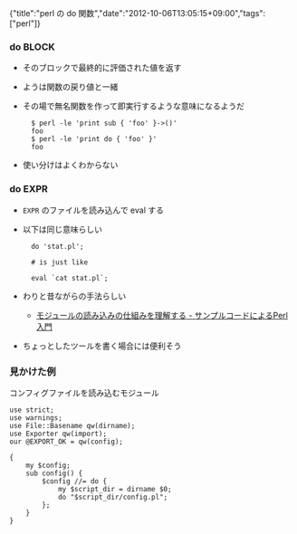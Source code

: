 {"title":"perl の do 関数","date":"2012-10-06T13:05:15+09:00","tags":["perl"]}

### do BLOCK

- そのブロックで最終的に評価された値を返す
- ようは関数の戻り値と一緒
- その場で無名関数を作って即実行するような意味になるようだ

        $ perl -le 'print sub { 'foo' }->()'
        foo
        $ perl -le 'print do { 'foo' }'
        foo

- 使い分けはよくわからない

### do EXPR

- `EXPR` のファイルを読み込んで eval する
- 以下は同じ意味らしい

        do 'stat.pl';
        
        # is just like
        
        eval `cat stat.pl`;

- わりと昔ながらの手法らしい
  - [モジュールの読み込みの仕組みを理解する - サンプルコードによるPerl入門](http://d.hatena.ne.jp/perlcodesample/20090208/1232890021)
- ちょっとしたツールを書く場合には便利そう

### 見かけた例

コンフィグファイルを読み込むモジュール

    use strict;
    use warnings;
    use File::Basename qw(dirname);
    use Exporter qw(import);
    our @EXPORT_OK = qw(config);
    
    {
        my $config;
        sub config() {
            $config //= do {
                my $script_dir = dirname $0;
                do "$script_dir/config.pl";
            };
        }
    }
